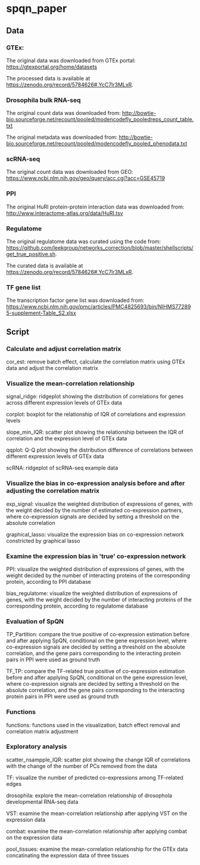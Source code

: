 # spqn_paper

## Data

### GTEx: 

The original data was downloaded from GTEx portal: https://gtexportal.org/home/datasets

The processed data is available at https://zenodo.org/record/5784626#.YcC7lr3MLxR.

### Drosophila bulk RNA-seq

The original count data was downloaded from: http://bowtie-bio.sourceforge.net/recount/pooled/modencodefly_pooledreps_count_table.txt

The original  metadata was downloaded from: http://bowtie-bio.sourceforge.net/recount/pooled/modencodefly_pooled_phenodata.txt

### scRNA-seq

The original count data was downloaded from GEO: https://www.ncbi.nlm.nih.gov/geo/query/acc.cgi?acc=GSE45719

### PPI
The original HuRI protein-protein interaction data was downloaded from: http://www.interactome-atlas.org/data/HuRI.tsv


### Regulatome
The original regulatome data was curated using the code from: https://github.com/leekgroup/networks_correction/blob/master/shellscripts/get_true_positive.sh.

The curated data is available at https://zenodo.org/record/5784626#.YcC7lr3MLxR.

### TF gene list
The transcription factor gene list was downloaded from: https://www.ncbi.nlm.nih.gov/pmc/articles/PMC4825693/bin/NIHMS772895-supplement-Table_S2.xlsx

## Script

### Calculate and adjust correlation matrix
cor_est: remove batch effect, calculate the correlation matrix using GTEx data and adjust the correlation matrix

### Visualize the mean-correlation relationship

signal_ridge: ridgeplot showing the distribution of correlations for genes across different expression levels of GTEx data

corplot: boxplot for the relationship of IQR of correlations and expression levels

slope_min_IQR: scatter plot showing the relationship between the IQR of correlation and the expression level of GTEx data

qqplot: Q-Q plot showing the distribution difference of correlations between different expression levels of GTEx data

scRNA: ridgeplot of scRNA-seq example data

### Visualize the bias in co-expression analysis before and after adjusting the correlation matrix
exp_signal: visualize the weighted distribution of expressions of genes, with the weight decided by the number of estimated co-expression partners, where co-expression signals are decided by setting a threshold on the absolute correlation 

graphical_lasso: visualize the expression bias on co-expression network constricted by graphical lasso

### Examine the expression bias in 'true' co-expression network 
PPI: visualize the weighted distribution of expressions of genes, with the weight decided by the number of interacting proteins of the corresponding protein, according to PPI database 

bias_regulatome: visualize the weighted distribution of expressions of genes, with the weight decided by the number of interacting proteins of the corresponding protein, according to regulatome database 

### Evaluation of SpQN
TP_Partition: compare the true positive of co-expression estimation before and after applying SpQN, conditional on the gene expression level, where co-expression signals are decided by setting a threshold on the absolute correlation, and the gene pairs corresponding to the interacting protein pairs in PPI were used as ground truth

TF_TP: compare the TF-related true positive of co-expression estimation before and after applying SpQN, conditional on the gene expression level, where co-expression signals are decided by setting a threshold on the absolute correlation, and the gene pairs corresponding to the interacting protein pairs in PPI were used as ground truth



### Functions
functions: functions used in the visualization, batch effect removal and correlation matrix adjustment

### Exploratory analysis

scatter_nsampple_IQR: scatter plot showing the change IQR of correlations with the change of the number of PCs removed from the data

TF: visualize the number of predicted co-expressions among TF-related edges

drosophila: explore the mean-correlation relationship of drosophola developmental RNA-seq data

VST: examine the mean-correlation relationship after applying VST on the expression data

combat: examine the mean-correlation relationship after applying combat on the expression data

pool_tissues: examine the mean-correlation relationship for the GTEx data concatinating the expression data of three tissues

